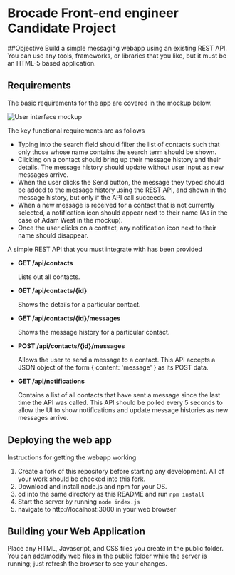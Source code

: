 # Brocade Front-end engineer Candidate Project

##Objective
Build a simple messaging webapp using an existing REST API. You can use any tools, frameworks, or libraries that you like, but it must be an HTML-5 based application.

## Requirements

The basic requirements for the app are covered in the mockup below.

![User interface mockup](https://raw.githubusercontent.com/brocadeengquestions/frontendjs/master/mockup.png)

The key functional requirements are as follows

* Typing into the search field should filter the list of contacts such that only those whose name contains the search term should be shown.
* Clicking on a contact should bring up their message history and their details. The message history should update without user input as new messages arrive.
* When the user clicks the Send button, the message they typed should be added to the message history using the REST API, and shown in the message history, but only if the API call succeeds.
* When a new message is received for a contact that is not currently selected, a notification icon should appear next to their name (As in the case of Adam West in the mockup). 
* Once the user clicks on a contact, any notification icon next to their name should disappear.

A simple REST API that you must integrate with has been provided

* **GET /api/contacts**

  Lists out all contacts.
  
* **GET /api/contacts/{id}**

  Shows the details for a particular contact.
  
* **GET /api/contacts/{id}/messages**

  Shows the message history for a particular contact.
  
* **POST /api/contacts/{id}/messages**

  Allows the user to send a message to a contact. This API accepts a JSON object of the form { content: 'message' } as its POST data.
  
* **GET /api/notifications**

  Contains a list of all contacts that have sent a message since the last time the API was called. This API should be polled every 5 seconds to allow the UI to show notifications and update message histories as new messages arrive.

## Deploying the web app

Instructions for getting the webapp working

1. Create a fork of this repository before starting any development. All of your work should be checked into this fork.
2. Download and install node.js and npm for your OS.
3. cd into the same directory as this README and run ```npm install```
4. Start the server by running ```node index.js```
5. navigate to http://localhost:3000 in your web browser

## Building your Web Application

Place any HTML, Javascript, and CSS files you create in the public folder. You can add/modify web files in the public folder while the server is running; just refresh the browser to see your changes.

